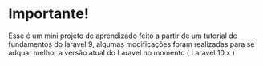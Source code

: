 # Importante!
Esse é um mini projeto de aprendizado feito a partir de um tutorial de fundamentos do laravel 9, algumas modificações foram realizadas para se adquar melhor a versão atual do Laravel no momento ( Laravel 10.x )
